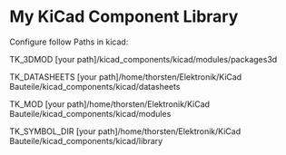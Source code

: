 # My KiCad Component Library

Configure follow Paths in kicad:

TK_3DMOD            [your path]/kicad_components/kicad/modules/packages3d

TK_DATASHEETS       [your path]/home/thorsten/Elektronik/KiCad Bauteile/kicad_components/kicad/datasheets

TK_MOD              [your path]/home/thorsten/Elektronik/KiCad Bauteile/kicad_components/kicad/modules

TK_SYMBOL_DIR       [your path]/home/thorsten/Elektronik/KiCad Bauteile/kicad_components/kicad/library
